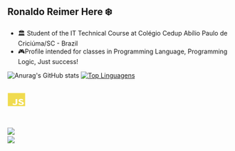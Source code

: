 ##  Ronaldo Reimer Here ❄️


- 🏛 Student of the IT Technical Course at Colégio Cedup Abílio Paulo de Criciúma/SC - Brazil
- 🎮Profile intended for classes in Programming Language, Programming Logic, Just success!
  
  
  
![Anurag's GitHub stats](https://github-readme-stats.vercel.app/api?username=RonaldoReimer&theme=radical&show_icons=true)
[![Top Linguagens](https://github-readme-stats.vercel.app/api/top-langs/?username=RonaldoReimer&layout=compact)](https://github.com/anuraghazra/github-readme-stats)

<div style="display: inline_block"><br>
  <img align="center" alt="Rafa-Js" height="30" width="40" src="https://raw.githubusercontent.com/devicons/devicon/master/icons/javascript/javascript-plain.svg">
  
  
            
  
                
  
</div>
 <br><br>
 
<div> 
  
  <a href="https://www.instagram.com/ronaldoreimerr" target="_blank"><img src="https://img.shields.io/badge/-Instagram-%23E4405F?style=for-the-badge&logo=instagram&logoColor=white" target="_blank"></a> 	
  <a href = "mailto:ronaldoreimer68@gmail.com"><img src="https://img.shields.io/badge/-Gmail-%23333?style=for-the-badge&logo=gmail&logoColor=white" target="_blank"></a>
  
  
</div>
